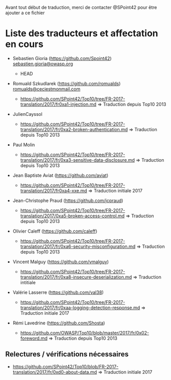 Avant tout début de traduction, merci de contacter @SPoint42 pour être ajouter a ce fichier

# Liste des traducteurs et  affectation en cours

* Sebastien Gioria (https://github.com/Spoint42) 	sebastien.gioria@owasp.org 				
  - HEAD



* Romuald  Szkudlarek (https://github.com/romualds) 	romualds@ceciestmonmail.com 							
  - https://github.com/SPoint42/Top10/tree/FR-2017-translation/2017/fr0xa1-injection.md => Traduction depuis Top10 2013

* JulienCayssol
  - https://github.com/SPoint42/Top10/tree/FR-2017-translation/2017/fr/0xa2-broken-authentication.md => Traduction depuis Top10 2013
  
* Paul Molin
    - https://github.com/SPoint42/Top10/tree/FR-2017-translation/2017/fr/0xa3-sensitive-data-disclosure.md => Traduction depuis Top10 2013

* Jean Baptiste Aviat (https://github.com/aviat) 							
  - https://github.com/SPoint42/Top10/tree/FR-2017-translation/2017/fr0xa4-xxe.md => Traduction initiale 2017 
  
* Jean-Christophe Praud (https://github.com/jcpraud) 							
  - https://github.com/SPoint42/Top10/tree/FR-2017-translation/2017/0xa5-broken-access-control.md => Traduction depuis Top10 2013 
  
* Olivier Caleff (https://github.com/caleff) 									
  - https://github.com/SPoint42/Top10/tree/FR-2017-translation/2017/fr/0xa6-security-misconfiguration.md => Traduction depuis Top10 2013

* Vincent Malguy (https://github.com/vmalguy) 									
  - https://github.com/SPoint42/Top10/tree/FR-2017-translation/2017/fr/0xa8-insecure-deserialization.md => Traduction intitiale
 
* Valérie Lasserre (https://github.com/val38)
    - https://github.com/SPoint42/Top10/tree/FR-2017-translation/2017/fr/0xaa-logging-detection-response.md => Traduction initiale 2017
	
* Rémi Lavedrine (https://github.com/Shosta) 								
  - https://github.com/OWASP/Top10/blob/master/2017/fr/0x02-foreword.md => Traduction depuis Top10 2013
  

## Relectures / vérifications nécessaires
- https://github.com/SPoint42/Top10/blob/FR-2017-translation/2017/fr/0xd0-about-data.md => Traduction initiale 2017



